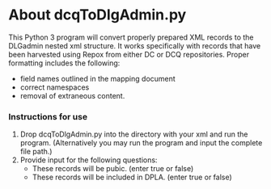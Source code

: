 # About dcqToDlgAdmin.py

This Python 3 program will convert properly prepared XML records to the DLGadmin nested xml structure. It works specifically with records that have been harvested using Repox from either DC or DCQ repositories. Proper formatting includes the following:

* field names outlined in the mapping document
* correct namespaces
* removal of extraneous content.

### Instructions for use
1. Drop dcqToDlgAdmin.py into the directory with your xml and run the program. (Alternatively you may run the program and input the complete file path.)
2. Provide input for the following questions:
   * These records will be pubic. (enter true or false)
   * These records will be included in DPLA. (enter true or false)
